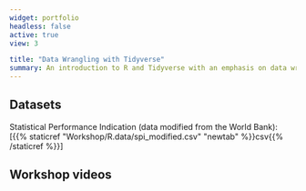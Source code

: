 ```yaml
---
widget: portfolio
headless: false
active: true
view: 3

title: "Data Wrangling with Tidyverse"
summary: An introduction to R and Tidyverse with an emphasis on data wrangling
---
```



## Datasets

Statistical Performance Indication (data modified from the World Bank): [{{% staticref "Workshop/R.data/spi_modified.csv" "newtab" %}}csv{{% /staticref %}}]


## Workshop videos
